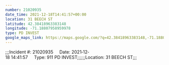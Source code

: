```yaml
---
number: 21020935
date_time: 2021-12-18T14:41:57+00:00
location: 31 BEECH ST
latitude: 42.38418963383148
longitude: -71.18807958959978
type: PD INVEST
google_maps_link: https://maps.google.com/?q=42.38418963383148,-71.18807958959978
---
```


;;;Incident #: 21020935     Date: 2021‐12‐18 14:41:57     Type: 911 PD INVEST;;;;;;Location: 31 BEECH ST;;;
